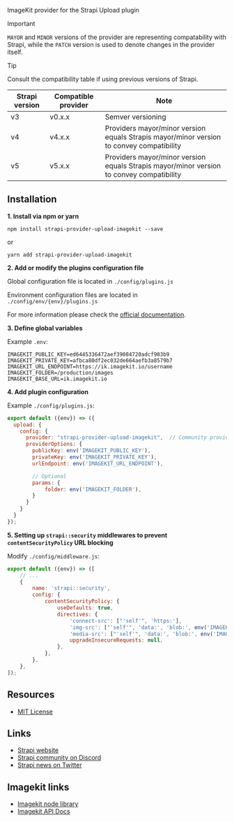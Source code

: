 ImageKit provider for the Strapi Upload plugin

> [!IMPORTANT]
> `MAYOR` and `MINOR` versions of the provider are representing compatability with Strapi, while the `PATCH` version is used to denote changes in the provider itself.

> [!TIP]
> Consult the compatibility table if using previous versions of Strapi.

| Strapi version | Compatible provider | Note                                                                                     |
| -------------- | ------------------- | ---------------------------------------------------------------------------------------- |
| v3             | v0.x.x              | Semver versioning                                                                        |
| v4             | v4.x.x              | Providers mayor/minor version equals Strapis mayor/minor version to convey compatibility |
| v5             | v5.x.x              | Providers mayor/minor version equals Strapis mayor/minor version to convey compatibility |

## Installation

**1. Install via npm or yarn**

```
npm install strapi-provider-upload-imagekit --save
```

or

```
yarn add strapi-provider-upload-imagekit
```

**2. Add or modify the plugins configuration file**

Global configuration file is located in `./config/plugins.js`

Environment configuration files are located in `./config/env/{env}/plugins.js`

For more information please check the [official documentation](https://docs.strapi.io/developer-docs/latest/plugins/upload.html#using-a-provider).

**3. Define global variables**

Example `.env`:

```dotenv
IMAGEKIT_PUBLIC_KEY=ed6445336472aef39084720adcf903b9
IMAGEKIT_PRIVATE_KEY=afbca80df2ec032de664aefb3a8579b7
IMAGEKIT_URL_ENDPOINT=https://ik.imagekit.io/username
IMAGEKIT_FOLDER=/production/images
IMAGEKIT_BASE_URL=ik.imagekit.io
```

**4. Add plugin configuration**

Example `./config/plugins.js`:

```js
export default ({env}) => ({
  upload: {
    config: {
      provider: "strapi-provider-upload-imagekit",  // Community providers need to have the full package name
      providerOptions: {
        publicKey: env('IMAGEKIT_PUBLIC_KEY'),
        privateKey: env('IMAGEKIT_PRIVATE_KEY'),
        urlEndpoint: env('IMAGEKIT_URL_ENDPOINT'),

        // Optional
        params: {
            folder: env('IMAGEKIT_FOLDER'),
        }
      }
    }
  }
});
```

**5. Setting up `strapi::security` middlewares to prevent `contentSecurityPolicy` URL blocking**

Modify `./config/middleware.js`:

```js
export default ({env}) => ([
    // ...
    {
        name: 'strapi::security',
        config: {
            contentSecurityPolicy: {
                useDefaults: true,
                directives: {
                    'connect-src': ["'self'", 'https:'],
                    'img-src': ["'self'", 'data:', 'blob:', env('IMAGEKIT_BASE_URL')],
                    'media-src': ["'self'", 'data:', 'blob:', env('IMAGEKIT_BASE_URL')],
                    upgradeInsecureRequests: null,
                },
            },
        },
    },
]);
```

## Resources
- [MIT License](LICENSE.md)

## Links
- [Strapi website](https://strapi.io/)
- [Strapi community on Discord](https://discord.strapi.io/)
- [Strapi news on Twitter](https://twitter.com/strapijs)

## Imagekit links
- [Imagekit node library](https://www.npmjs.com/package/imagekit)
- [Imagekit API Docs](https://docs.imagekit.io/api-reference/api-introduction)
